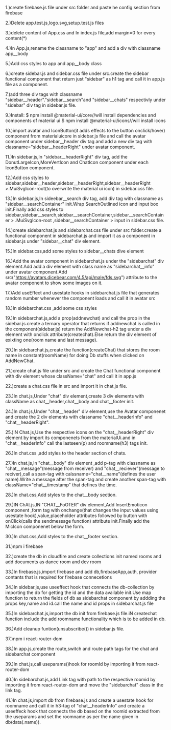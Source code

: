 1.)create firebase.js file under src folder and paste he config section from firebase

2.)Delete app.test.js,logo.svg,setup.test.js files

3.)delete content of App.css and In index.js file,add margin=0 for every content(*)

4.)In App.js,rename the classname to "app" and add a  div with classname app__body 

5.)Add css styles to app and app__body class

6.)create sidebar.js and sidebar.css file under src.create the sidebar functional component that return just "sidebar" as h1 tag and call it in app.js file as a component.

7.)add three div tags with classname "sidebar__header"."sidebar__search"and "sidebar__chats" respectivly under "sidebar" div tag in sidebar.js file.

9.)Install:
            $ npm install @material-ui/core//will install dependencies and components of material ui
            $ npm install @material-ui/icons//will install icons 

10.)import  avatar and IconButton(it adds effects to the button onclick/hover) component from materialuicore in  sidebar.js file and call the avatar component under sidebar__header div tag and add a new div tag with classname="sidebar__headerRight" under avatar component.

11.)In sidebar.js,In "sidebar__headerRight" div tag, add the  DonutLargeIcon,MoreVertIcon and ChatIcon component under each IconButton component.

12.)Add css styles to sidebar,sidebar__header,sidebar__headerRight,sidebar__headerRight >.MuiSvgIcon-root(to overwrite the material ui icon) in sidebar.css file.

13.)In sidebar.js,In sideebar__search div tag, add div tag with classname as "sidebar__searchContainer"  init.Wrap SearchOutlined icon and input box init.Finally add css styles to sidebar,sidebar__search,sidebar__searchContainer,sidebar__searchContainer > .MuiSvgIcon-root ,sidebar__searchContainer > input in sidebar.css file.

14.)create sidebarchat.js and sidebarchat.css file under src folder.create a functional component in sidebarchat.js and import it as a component in sidebar.js under "sidebar__chat" div element.

15.)In sidebar.css,add some styles to sidebar__chats dive element

16.)Add the avatar component in sidebarchat.js under the "sidebarchat" div element.Add add a div element  with class name as "sidebarchat__info" under avatar component.Add src("https://avatars.dicebear.com/4.5/api/male/fds.svg") attribute to the avatar component to show some images on it.

17.)Add useEffect and usestate hooks in sidebarchat.js file that generates  random number whenever the component loads and call it in avatar src

18.)In sidebarchat.css ,add some css styles

19.)In sidebarchat.js,add a prop(addnewchat) and call the prop in the sidebar.js.create a ternary operator that returns if addnewchat is called in the component(sidebar.js) return the AddNewchat-h2 tag under a div element with onclick attribute(createchat).Else return the div element of exixting one(room name and last message).

20.)In sidebarchat.js,create the function(createChat)  that stores the room name in constant(roomName) for doing Db stuffs when clicked on AddNewChat.

21.)create chat.js file under src and create the Chat functional  component with div element whose className="chat" and call it in app.js

22.)create a chat.css file in src and import it in chat.js file.

23.)In chat.js,Under "chat" div element,create 3 div elements with className as chat__header,chat__body and chat__footer init.

24.)In chat.js,Under "chat__header" div element,use the Avatar componenet and create the 2 div elements with classname "chat__headerInfo" and "chat__headerRight".

25.)iN Chat.js,Use the respective icons on the "chat__headerRight" div element by import its componenets from the materialUi.and in "chat__headerInfo" call the lastseen(p) and roomname(h3) tags init.

26.)In chat.css ,add styles to the header section of chats.

27.)In chat.js,In "chat__body" div element ,add p-tag  with classname as "chat__message"(message from receiver) and "chat__reciever"(message to reciver),call a span-tag with calssname="chat__name"(defines the user name).Write a message after the span-tag and create another span-tag with className="chat__timestamp" that defines the time.

28.)In chat.css,Add styles to the chat__body section.

29.)IN ChAt.js,IN "CHAT__FoOTER" div element,Add InsertEmoticon component ,form tag with onchange(that changes the input values using usestate hook),value,placeholder attributes followed by button with onClick(calls the sendmessage function) attribute init.Finally add the MicIcon componenet below the form.

30.)In chat.css,Add styles to the chat__footer section.

31.)npm i firebase

32.)create the db in cloudfire and create collections init named rooms and add documents as dance room and dev room

33.)In firebase.js,import firebase and add db,firebaseApp,auth, provider contants that is required for firebase connecetions

34.)In sidebar.js,use useeffect  hook that connects the db-collection by importing the db for getting the id and the data available init.Use map function to return the fields of db as sidebarchat component by addding the props key,name and id.call the name and id props in sidebarchat.js file

35.)In sidebarchat.js,import the db init from firebase.js file.iN createchat function include the add roomname functionality  which is to be added in db.

36.)Add cleanup funtion(unsubscribe()) in sidebar.js file.

37.)npm i react-router-dom

38.)In app.js,create the route,switch and route path tags for the chat and sidebarchat component

39.)In chat.js,call useparams()hook for roomId by importing it from react-router-dom

40.)In sidebarchat.js,add Link tag with path to the respective roomid by importing it from react-router-dom and move the "sidebarchat" class in the link tag.

41.)In chat.js,import db from firebase.js and create a usestate hook for roomname and call it in h3-tag of "chat__headerInfo" and create a useeffeck hook that connects the db based on the roomid extracted from the useparams and set the roomname as per the name given in db(data(.name)).